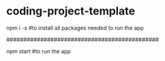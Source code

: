 # coding-project-template

npm i -s #to install all packages needed to run the app

#############################################

npm start #to run the app
